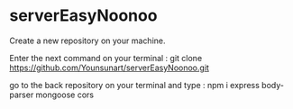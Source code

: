 # serverEasyNoonoo

Create a new repository on your machine.

Enter the next command on your terminal : git clone https://github.com/Younsunart/serverEasyNoonoo.git

go to the back repository on your terminal and type : npm i express body-parser mongoose cors
